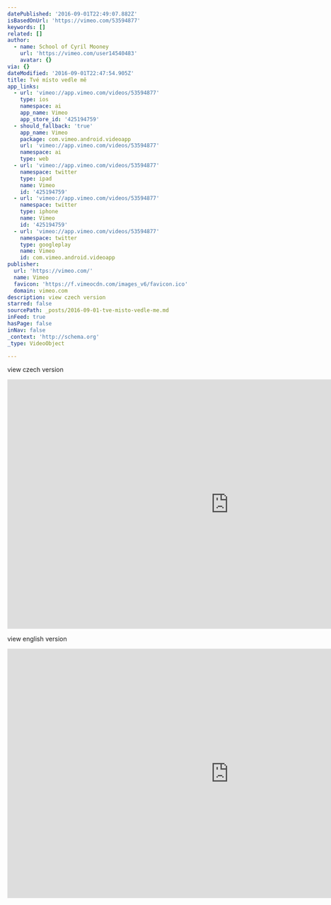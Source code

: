 ```yaml
---
datePublished: '2016-09-01T22:49:07.882Z'
isBasedOnUrl: 'https://vimeo.com/53594877'
keywords: []
related: []
author:
  - name: School of Cyril Mooney
    url: 'https://vimeo.com/user14540483'
    avatar: {}
via: {}
dateModified: '2016-09-01T22:47:54.905Z'
title: Tvé místo vedle mě
app_links:
  - url: 'vimeo://app.vimeo.com/videos/53594877'
    type: ios
    namespace: ai
    app_name: Vimeo
    app_store_id: '425194759'
  - should_fallback: 'true'
    app_name: Vimeo
    package: com.vimeo.android.videoapp
    url: 'vimeo://app.vimeo.com/videos/53594877'
    namespace: ai
    type: web
  - url: 'vimeo://app.vimeo.com/videos/53594877'
    namespace: twitter
    type: ipad
    name: Vimeo
    id: '425194759'
  - url: 'vimeo://app.vimeo.com/videos/53594877'
    namespace: twitter
    type: iphone
    name: Vimeo
    id: '425194759'
  - url: 'vimeo://app.vimeo.com/videos/53594877'
    namespace: twitter
    type: googleplay
    name: Vimeo
    id: com.vimeo.android.videoapp
publisher:
  url: 'https://vimeo.com/'
  name: Vimeo
  favicon: 'https://f.vimeocdn.com/images_v6/favicon.ico'
  domain: vimeo.com
description: view czech version
starred: false
sourcePath: _posts/2016-09-01-tve-misto-vedle-me.md
inFeed: true
hasPage: false
inNav: false
_context: 'http://schema.org'
_type: VideoObject

---
```

view czech version

<iframe src="https://cdn.embedly.com/widgets/media.html?src=https%3A%2F%2Fplayer.vimeo.com%2Fvideo%2F53594877&amp;url=https%3A%2F%2Fvimeo.com%2F53594877&amp;image=https%3A%2F%2Fi.vimeocdn.com%2Fvideo%2F505330533_1280.jpg&amp;key=b7d04c9b404c499eba89ee7072e1c4f7&amp;type=text%2Fhtml&amp;schema=vimeo" width="1000" height="563" scrolling="no" frameborder="0" allowfullscreen="" style=""></iframe>

view english version

<iframe src="https://cdn.embedly.com/widgets/media.html?src=https%3A%2F%2Fplayer.vimeo.com%2Fvideo%2F101730250&amp;url=https%3A%2F%2Fvimeo.com%2F101730250&amp;image=https%3A%2F%2Fi.vimeocdn.com%2Fvideo%2F502466932_960.jpg&amp;key=b7d04c9b404c499eba89ee7072e1c4f7&amp;type=text%2Fhtml&amp;schema=vimeo" width="1000" height="563" scrolling="no" frameborder="0" allowfullscreen="" style=""></iframe>